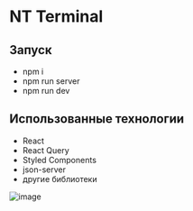 # NT Terminal

## Запуск
- npm i
- npm run server
- npm run dev

## Использованные технологии
- React
- React Query
- Styled Components
- json-server
- другие библиотеки

![image](https://github.com/NikitaGrin/nt-terminal/assets/87934111/d18b6da9-4165-4903-87af-62e3645022a3)

